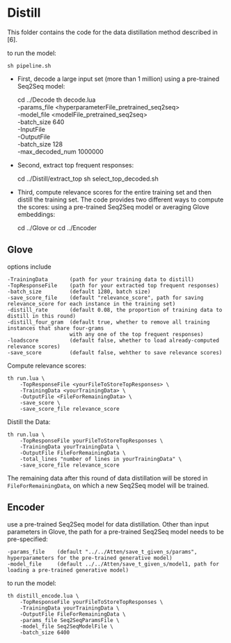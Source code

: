 # Distill

This folder contains the code for the data distillation method described in [6].

to run the model:

    sh pipeline.sh

* First, decode a large input set (more than 1 million) using a pre-trained Seq2Seq model:


    cd ../Decode
    th decode.lua \
        -params_file <hyperparameterFile_pretrained_seq2seq> \
        -model_file <modelFile_pretrained_seq2seq> \
        -batch_size 640 \
        -InputFile <yourTrainingData> \
        -OutputFile <yourDecodingOutputFile> \
        -batch_size 128 \
        -max_decoded_num 1000000

* Second, extract top frequent responses:


    cd ../Distill/extract_top
    sh select_top_decoded.sh <yourDecodingOutputFile> <yourFileToStoreTopResponses>

* Third, compute relevance scores for the entire training set and then distill the training set.
The code provides two different ways to compute the scores: using a pre-trained Seq2Seq model or averaging Glove embeddings:


    cd ../Glove or cd ../Encoder

## Glove

options include

    -TrainingData       (path for your training data to distill)
    -TopResponseFile    (path for your extracted top frequent responses)
    -batch_size         (default 1280, batch size)
    -save_score_file    (default "relevance_score", path for saving relevance_score for each instance in the training set)
    -distill_rate       (default 0.08, the proportion of training data to distill in this round)
    -distill_four_gram  (default true, whether to remove all training instances that share four-grams
                        with any one of the top frequent responses)
    -loadscore          (default false, whether to load already-computed relevance scores)
    -save_score         (default false, wehther to save relevance scores)

Compute relevance scores:

    th run.lua \
        -TopResponseFile <yourFileToStoreTopResponses> \
        -TrainingData <yourTrainingData> \
        -OutputFile <FileForRemainingData> \
        -save_score \
        -save_score_file relevance_score

Distill the Data:

    th run.lua \
        -TopResponseFile yourFileToStoreTopResponses \
        -TrainingData yourTrainingData \
        -OutputFile FileForRemainingData \
        -total_lines "number of lines in yourTrainingData" \
        -save_score_file relevance_score

The remaining data after this round of data distillation will be stored in ``FileForRemainingData``,
on which a new Seq2Seq model will be trained.

## Encoder
use a pre-trained Seq2Seq model for data distillation.
Other than input parameters in Glove, the path for a pre-trained Seq2Seq model needs to be pre-specified:

    -params_file    (default "../../Atten/save_t_given_s/params", hyperparameters for the pre-trained generative model)
    -model_file     (default ../../Atten/save_t_given_s/model1, path for loading a pre-trained generative model)

to run the model:

    th distill_encode.lua \
        -TopResponseFile yourFileToStoreTopResponses \
        -TrainingData yourTrainingData \
        -OutputFile FileForRemainingData \
        -params_file Seq2SeqParamsFile \
        -model_file Seq2SeqModelFile \
        -batch_size 6400

